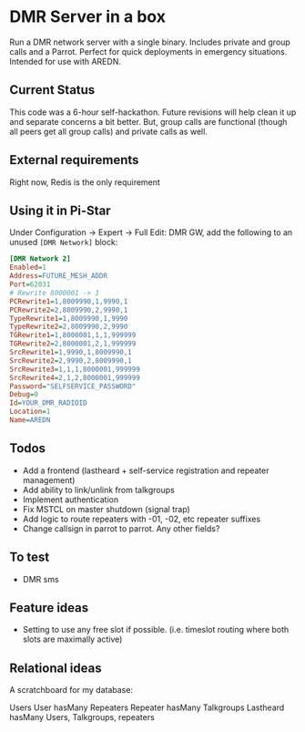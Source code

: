 # DMR Server in a box

Run a DMR network server with a single binary. Includes private and group calls and a Parrot. Perfect for quick deployments in emergency situations. Intended for use with AREDN.

## Current Status

This code was a 6-hour self-hackathon. Future revisions will help clean it up and separate concerns a bit better. But, group calls are functional (though all peers get all group calls) and private calls as well.

## External requirements

Right now, Redis is the only requirement

## Using it in Pi-Star

Under Configuration -> Expert -> Full Edit: DMR GW, add the following to an unused `[DMR Network]` block:

```ini
[DMR Network 2]
Enabled=1
Address=FUTURE_MESH_ADDR
Port=62031
# Rewrite 8000001 -> 1
PCRewrite1=1,8009990,1,9990,1
PCRewrite2=2,8009990,2,9990,1
TypeRewrite1=1,8009990,1,9990
TypeRewrite2=2,8009990,2,9990
TGRewrite1=1,8000001,1,1,999999
TGRewrite2=2,8000001,2,1,999999
SrcRewrite1=1,9990,1,8009990,1
SrcRewrite2=2,9990,2,8009990,1
SrcRewrite3=1,1,1,8000001,999999
SrcRewrite4=2,1,2,8000001,999999
Password="SELFSERVICE_PASSWORD"
Debug=0
Id=YOUR_DMR_RADIOID
Location=1
Name=AREDN
```


## Todos

- Add a frontend (lastheard + self-service registration and repeater management)
- Add ability to link/unlink from talkgroups
- Implement authentication
- Fix MSTCL on master shutdown (signal trap)
- Add logic to route repeaters with -01, -02, etc repeater suffixes
- Change callsign in parrot to parrot. Any other fields?

## To test

- DMR sms

## Feature ideas

- Setting to use any free slot if possible. (i.e. timeslot routing where both slots are maximally active)

## Relational ideas

A scratchboard for my database:

Users
User hasMany Repeaters
Repeater hasMany Talkgroups
Lastheard hasMany Users, Talkgroups, repeaters
